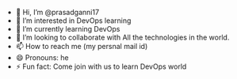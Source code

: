 - 👋 Hi, I’m @prasadganni17
- 👀 I’m interested in DevOps learning
- 🌱 I’m currently learning DevOps
- 💞️ I’m looking to collaborate with All the technologies in the world.
- 📫 How to reach me (my persnal mail id)
- 😄 Pronouns: he
- ⚡ Fun fact: Come join with us to learn DevOps world

<!---
prasadganni17/prasadganni17 is a ✨ special ✨ repository because its `README.md` (this file) appears on your GitHub profile.
You can click the Preview link to take a look at your changes.
--->
